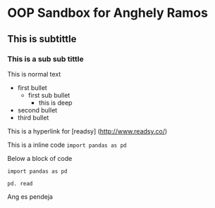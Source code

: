 # OOP Sandbox for Anghely Ramos 

## This is subtittle 

### This is a sub sub tittle 

This is normal text 

- first bullet 
    - first sub bullet 
        - this is deep
- second bullet
- third bullet 

This is a  hyperlink for [readsy] (http://www.readsy.co/)

This is a inline code `import pandas as pd`

Below a block of code

```
import pandas as pd 

pd. read 
```
Ang es pendeja







